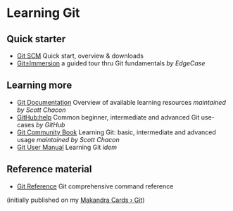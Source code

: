 # Learning Git

## Quick starter

- [Git SCM](http://git-scm.com/) Quick start, overview & downloads
- [Git±Immersion](http://gitimmersion.com/) a guided tour thru Git fundamentals _by EdgeCase_

## Learning more

- [Git Documentation](http://git-scm.com/documentation) Overview of available learning resources _maintained by Scott Chacon_
- [GitHub:help](http://help.github.com/) Common beginner, intermediate and advanced Git use-cases _by GitHub_
- [Git Community Book](http://book.git-scm.com/) Learning Git: basic, intermediate and advanced usage _maintained by Scott Chacon_
- [Git User Manual](http://schacon.github.com/git/user-manual.html) Learning Git _idem_

## Reference material

- [Git Reference](http://gitref.org/) Git comprehensive command reference

(initially published on my [Makandra Cards › Git](https://makandracards.com/git/7343-learning-git))